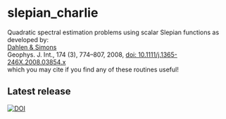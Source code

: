 # slepian_charlie
Quadratic spectral estimation problems using scalar Slepian functions as developed by:<br>
<a href="http://geoweb.princeton.edu/people/simons/Dahlen+2008-GJI.html">Dahlen &amp; Simons</a><br>
Geophys. J. Int., 174 (3), 774–807, 2008, <a href="10.1111/j.1365-246X.2008.03854.x">doi: 10.1111/j.1365-246X.2008.03854.x</a><br>
which you may cite if you find any of these routines useful! 

## Latest release
[![DOI](https://zenodo.org/badge/6548/csdms-contrib/slepian_charlie.svg)](https://zenodo.org/badge/latestdoi/6548/csdms-contrib/slepian_charlie)
